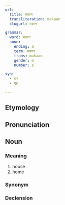 ```yaml
---
url:
  title: मकान
  transliteration: makaan
  slugurl: मकान

grammar: 
  word: मकान
  noun:
    ending: a
    term: मकान
    trans: makaan
    gender: m
    number: s

syn:
  - घर
  - गृह

---
```


## Etymology

## Pronunciation
## Noun
<fos :word="url.title"></fos>

### Meaning
1. house
2. home

### Synonym
<syn :syn="syn"></syn>

### Declension
<noun-decl :grammar="grammar"></noun-decl>